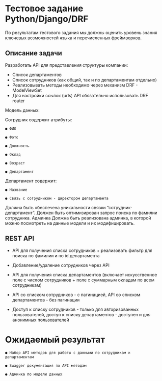 # Тестовое задание Python/Django/DRF

По результатам тестового задания мы должны оценить уровень знания ключевых
возможностей языка и перечисленных фреймворков.

## Описание задачи
Разработать API для представления структуры компании:
- Список департаментов
- Список сотрудников (как общий, так и по департаментам отдельно)
- Реализовывать методы необходимо через механизм DRF - ModelViewSet
- Для настройки ссылок (urls) API обязательно использовать DRF router

Модель данных:


Сотрудник содержит атрибуты:

    ● ФИО

    ● Фото

    ● Должность

    ● Оклад

    ● Возраст

    ● Департамент

Департамент содержит:

    ● Название

    ● Связь с сотрудником - директором департамента


Должна быть обеспечена уникальности связки “сотрудник-департамент”.
Должен быть оптимизирован запрос поиска по фамилии сотрудника.
Админка
Должна быть реализована админка, в которой можно посмотреть на данные модели и их
модифицировать.

## REST API

- API для получения списка сотрудников + реализовать фильтр для поиска по фамилии
и по id департамента

- Добавление/удаление сотрудников через API
  
- API для получения списка департаментов (включает искусственное поле с числом
сотрудников + поле с суммарным окладам по всем сотрудникам)

- API со списком сотрудников - с пагинацией, API со списком департаментов - без
пагинации

- Доступ к списку сотрудников - только для авторизованных пользователей, доступ к
списку департаментов - доступен и для анонимных пользователей

# Ожидаемый результат

    ● Набор API методов для работы с данными по сотрудникам и департаментам

    ● Swagger документация по API методам

    ● Админка по модели данных
